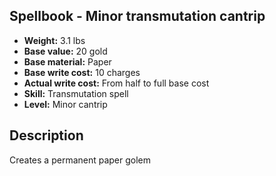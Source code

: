 ## Spellbook - Minor transmutation cantrip

- **Weight:** 3.1 lbs
- **Base value:** 20 gold
- **Base material:** Paper
- **Base write cost:** 10 charges
- **Actual write cost:** From half to full base cost
- **Skill:** Transmutation spell
- **Level:** Minor cantrip

## Description

Creates a permanent paper golem
